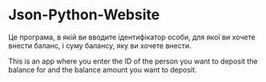 # Json-Python-Website

Це програма, в якій ви вводите ідентифікатор особи, для якої ви хочете внести баланс, і суму балансу, яку ви хочете внести.


This is an app where you enter the ID of the person you want to deposit the balance for and the balance amount you want to deposit.
